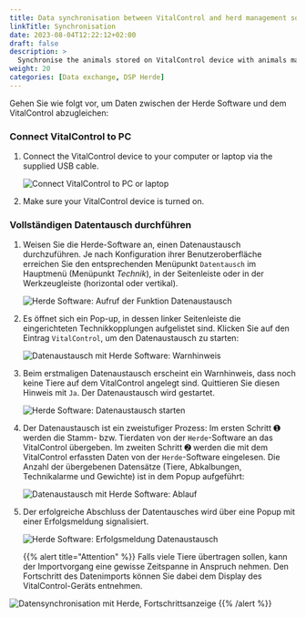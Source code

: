 ```yaml
---
title: Data synchronisation between VitalControl and herd management software Herde
linkTitle: Synchronisation
date: 2023-08-04T12:22:12+02:00
draft: false
description: >
  Synchronise the animals stored on VitalControl device with animals managed by *Herde* software and transfer measured values recorded with VitalControl device to *Herde* software.
weight: 20
categories: [Data exchange, DSP Herde]
---
```

Gehen Sie wie folgt vor, um Daten zwischen der Herde Software und dem VitalControl abzugleichen:

### Connect VitalControl to PC

1. Connect the VitalControl device to your computer or laptop via the supplied USB cable.

   ![Connect VitalControl to PC or laptop](/images/synchronisation/connect-to-pc.svg "Connect VitalControl to PC")

1. Make sure your VitalControl device is turned on.

### Vollständigen Datentausch durchführen

1. Weisen Sie die Herde-Software an, einen Datenaustausch durchzuführen. Je nach Konfiguration ihrer Benutzeroberfläche erreichen Sie den entsprechenden Menüpunkt `Datentausch` im Hauptmenü (Menüpunkt _Technik_),  in der Seitenleiste oder in der Werkzeugleiste (horizontal oder vertikal).

   ![Herde Software: Aufruf der Funktion Datenaustausch](../screenshots/data-exchange.png "Herde: Aufruf Datenaustausch")

1. Es öffnet sich ein Pop-up, in dessen linker Seitenleiste die eingerichteten Technikkopplungen aufgelistet sind. Klicken Sie auf den Eintrag `VitalControl`, um den Datenaustausch zu starten:

   ![Datenaustausch mit Herde Software: Warnhinweis](../screenshots/start-transfer.png "Herde: Start Datenaustausch")

1. Beim erstmaligen Datenaustausch erscheint ein Warnhinweis, dass noch keine Tiere auf dem VitalControl angelegt sind. Quittieren Sie diesen Hinweis mit `Ja`. Der Datenaustausch wird gestartet.

   ![Herde Software: Datenaustausch starten](../screenshots/warning.png "Herde: Start Datenaustausch")

1. Der Datenaustausch ist ein zweistufiger Prozess: Im ersten Schritt ➊ werden die Stamm- bzw. Tierdaten von der `Herde`-Software an das VitalControl übergeben. Im zweiten Schritt ➋ werden die mit dem VitalControl erfassten Daten von der `Herde`-Software eingelesen. Die Anzahl der übergebenen Datensätze (Tiere, Abkalbungen, Technikalarme und Gewichte) ist in dem Popup aufgeführt:  

   ![Datenaustausch mit Herde Software: Ablauf](../screenshots/data-transfer.png "Herde: Ablauf Datenaustausch")

1. Der erfolgreiche Abschluss der Datentausches wird über eine Popup mit einer Erfolgsmeldung signalisiert.

   ![Herde Software: Erfolgsmeldung Datenaustausch](../screenshots/success-message.png "Herde: Erfolgsmeldung Datenaustausch")   

    {{% alert title="Attention" %}}
Falls viele Tiere übertragen sollen, kann der Importvorgang eine gewisse Zeitspanne in Anspruch nehmen. Den Fortschritt des Datenimports können Sie dabei dem Display des VitalControl-Geräts entnehmen.

![Datensynchronisation mit Herde, Fortschrittsanzeige](../../vcsynchronizer/images/import-animals/data-transfer.png "VitalControl: Fortschritt Datenübertragung")
    {{% /alert %}}
